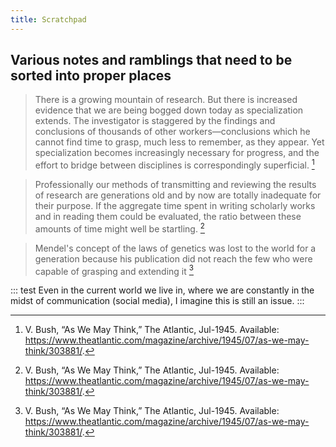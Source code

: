 ```yaml
---
title: Scratchpad
---
```


## Various notes and ramblings that need to be sorted into proper places

> There is a growing mountain of research. But there is increased evidence that we are being bogged down today as specialization extends. The investigator is staggered by the findings and conclusions of thousands of other workers—conclusions which he cannot find time to grasp, much less to remember, as they appear. Yet specialization becomes increasingly necessary for progress, and the effort to bridge between disciplines is correspondingly superficial. [^1]


> Professionally our methods of transmitting and reviewing the results of research are generations old and by now are totally inadequate for their purpose. If the aggregate time spent in writing scholarly works and in reading them could be evaluated, the ratio between these amounts of time might well be startling. [^1]


> Mendel's concept of the laws of genetics was lost to the world for a generation because his publication did not reach the few who were capable of grasping and extending it [^1]

::: test
Even in the current world we live in, where we are constantly in the midst of communication (social media), I imagine this is still an issue.
:::

[^1]: V. Bush, “As We May Think,” The Atlantic, Jul-1945. Available: <https://www.theatlantic.com/magazine/archive/1945/07/as-we-may-think/303881/>.
